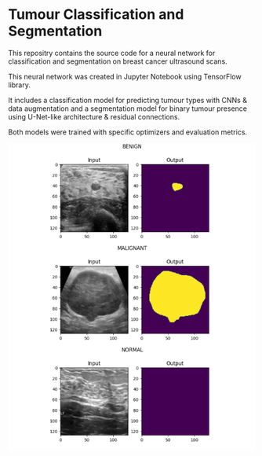# Tumour Classification and Segmentation

This repositry contains the source code for  a neural network for classification and segmentation on breast cancer ultrasound scans.

This neural network was created in Jupyter Notebook using TensorFlow library.

It includes a classification model for predicting tumour types with CNNs & data augmentation and a segmentation model for binary tumour presence using U-Net-like architecture & residual connections.

Both models were trained with specific optimizers and evaluation metrics.

![Alt text](https://github.com/bhadmusm/Tumour-Classification-and-Segmentation/blob/main/sampleimg.png) 
